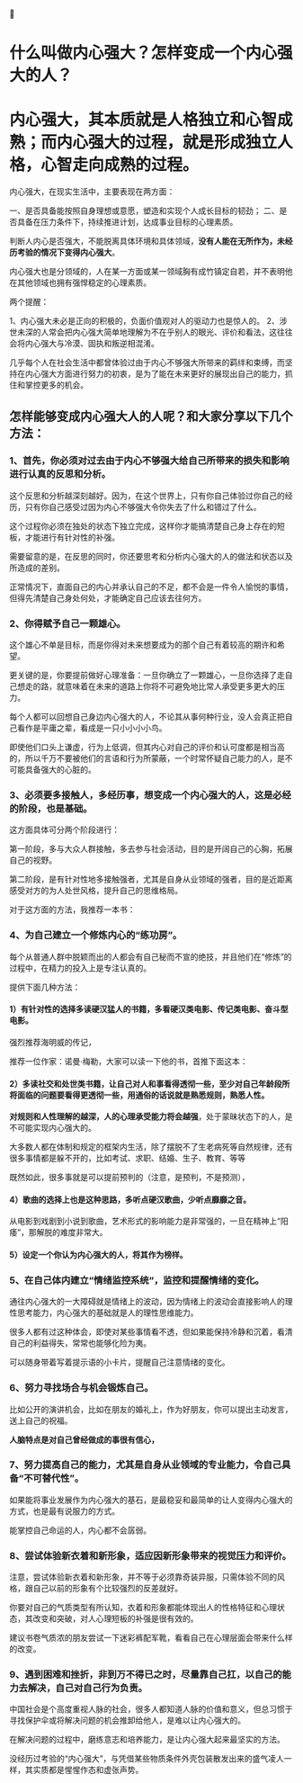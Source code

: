 

# 什么叫做内心强大？怎样变成一个内心强大的人？





# 内心强大，其本质就是人格独立和心智成熟；而内心强大的过程，就是形成独立人格，心智走向成熟的过程。


内心强大，在现实生活中，主要表现在两方面：

一、是否具备能按照自身理想或意愿，塑造和实现个人成长目标的韧劲；
二、是否具备在压力条件下，持续推进计划，达成事业目标的心理素质。

判断人内心是否强大，不能脱离具体环境和具体领域，**没有人能在无所作为，未经历考验的情况下变得内心强大**。

内心强大也是分领域的，人在某一方面或某一领域胸有成竹镇定自若，并不表明他在其他领域也拥有强悍稳定的心理素质。

两个提醒：

1、内心强大未必是正向的积极的，负面价值观对人的驱动力也是惊人的。
2、涉世未深的人常会把内心强大简单地理解为不在乎别人的眼光、评价和看法，这往往会将内心强大与冷漠、固执和叛逆相混淆。

几乎每个人在社会生活中都曾体验过由于内心不够强大所带来的羁绊和束缚，而坚持在内心强大方面进行努力的初衷，是为了能在未来更好的展现出自己的能力，抓住和掌控更多的机会。

## 怎样能够变成内心强大人的人呢？和大家分享以下几个方法：



### 1、首先，你必须对过去由于内心不够强大给自己所带来的损失和影响进行认真的反思和分析。

这个反思和分析越深刻越好。因为，在这个世界上，只有你自己体验过你自己的经历，只有你自己感受过因为内心不够强大令你失去了什么和错过了什么。

这个过程你必须在独处的状态下独立完成，这样你才能搞清楚自己身上存在的短板，才能进行有针对性的补强。

需要留意的是，在反思的同时，你还要思考和分析内心强大的人的做法和状态以及所造成的差别。

正常情况下，直面自己的内心并承认自己的不足，都不会是一件令人愉悦的事情，但得先清楚自己身处何处，才能确定自己应该去往何方。

### 2、你得赋予自己一颗雄心。

这个雄心不单是目标，而是你得对未来想要成为的那个自己有着较高的期许和希望。

更关键的是，你要提前做好心理准备：一旦你确立了一颗雄心，一旦你选择了走自己想走的路，就意味着在未来的道路上你将不可避免地比常人承受更多更大的压力。

每个人都可以回想自己身边内心强大的人，不论其从事何种行业，没人会真正把自己看作是平庸之辈，看成是一只小小小小鸟。

即使他们口头上谦虚，行为上低调，但其内心对自己的评价和认可度都是相当高的，所以千万不要被他们的言语和行为所蒙蔽，一个时常怀疑自己能力的人，是不可能具备强大的心脏的。

### 3、必须要多接触人，多经历事，想变成一个内心强大的人，这是必经的阶段，也是基础。

这方面具体可分两个阶段进行：

第一阶段，多与大众人群接触，多去参与社会活动，目的是开阔自己的心胸，拓展自己的视野。

第二阶段，是有针对性地多接触强者，尤其是自身从业领域的强者，目的是近距离感受对方的为人处世风格，提升自己的思维格局。

对于这方面的方法，我推荐一本书：

### 4、为自己建立一个修炼内心的“练功房”。

每个从普通人群中脱颖而出的人都会有自己秘而不宣的绝技，并且他们在“修炼”的过程中，在精力的投入上是专注认真的。

提供下面几种方法：

#### 1）有针对性的选择多读硬汉猛人的书籍，多看硬汉类电影、传记类电影、奋斗型电影。

强烈推荐海明威的传记，

推荐一位作家：诺曼·梅勒，大家可以读一下他的书，首推下面这本：

#### 2）多读社交和处世类书籍，让自己对人和事看得透彻一些，至少对自己年龄段所将面临的问题要看得更透彻一些，用通俗的话说就是熟悉规则，熟悉人性。

**对规则和人性理解的越深，人的心理承受能力将会越强**，处于蒙昧状态下的人，是不可能实现内心强大的。

大多数人都在体制和规定的框架内生活，除了摆脱不了生老病死等自然规律，还有很多事情都是躲不开的，比如考试、求职、结婚、生子、教育、等等

既然如此，很多事就是可以提前预判的（注意，是预判，不是预测），

#### 4）歌曲的选择上也是这种思路，多听点硬汉歌曲，少听点靡靡之音。

从电影到戏剧到小说到歌曲，艺术形式的影响能力是非常强的，一旦在精神上“阳痿”，那解脱的难度非常大。

#### 5）设定一个你认为内心强大的人，将其作为榜样。

### 5、在自己体内建立“情绪监控系统“，监控和提醒情绪的变化。

通往内心强大的一大障碍就是情绪上的波动，因为情绪上的波动会直接影响人的理性思考能力，内心强大的基础就是人的理性思维能力。

很多人都有过这种体会，即使对某些事情看不透，但如果能保持冷静和沉着，看清自己的利益得失，常常也能够化险为夷。

可以随身带着写着提示语的小卡片，提醒自己注意情绪的变化。

### 6、努力寻找场合与机会锻炼自己。

比如公开的演讲机会，比如在朋友的婚礼上，作为好朋友，你可以提出主动发言，送上自己的祝福。

**人脑特点是对自己曾经做成的事很有信心，**

### 7、努力提高自己的能力，尤其是自身从业领域的专业能力，令自己具备“不可替代性”。

如果能将事业发展作为内心强大的基石，是最稳妥和最简单的让人变得内心强大的方式，也是最有说服力的方式。

能掌控自己命运的人，内心都不会孱弱。

### 8、尝试体验新衣着和新形象，适应因新形象带来的视觉压力和评价。

注意，尝试体验新衣着和新形象，并不等于必须靠奇装异服，只需体验不同的风格，跟自己以前的形象有个比较强烈的反差就好。

你要对自己的气质类型有所认知，衣着和形象都能体现出人的性格特征和心理状态，其改变和突破，对人心理短板的补强是很有效的。

建议书卷气质浓的朋友尝试一下迷彩裤配军靴，看看自己在心理层面会带来什么样的改变。

### 9、遇到困难和挫折，非到万不得已之时，尽量靠自己扛，以自己的能力去解决，自己对自己行为负责。

中国社会是个高度重视人脉的社会，很多人都知道人脉的价值和意义，但总习惯于寻找保护伞或将解决问题的机会推卸给他人，是难以让内心强大的。

在解决问题的过程中，磨练意志和培养能力，是让内心强大起来最坚实的方法。

没经历过考验的“内心强大”，与凭借某些物质条件外壳包装散发出来的盛气凌人一样，其实质都是惺惺作态和虚张声势。